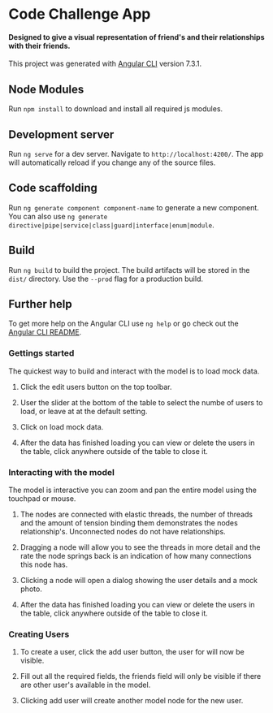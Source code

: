 # Code Challenge App
  <h4>Designed to give a visual representation of friend's and their relationships with their friends.</h4>


This project was generated with [Angular CLI](https://github.com/angular/angular-cli) version 7.3.1.
## Node Modules 
Run `npm install` to download and install all required js modules.

## Development server

Run `ng serve` for a dev server. Navigate to `http://localhost:4200/`. The app will automatically reload if you change any of the source files.

## Code scaffolding

Run `ng generate component component-name` to generate a new component. You can also use `ng generate directive|pipe|service|class|guard|interface|enum|module`.

## Build

Run `ng build` to build the project. The build artifacts will be stored in the `dist/` directory. Use the `--prod` flag for a production build.

## Further help

To get more help on the Angular CLI use `ng help` or go check out the [Angular CLI README](https://github.com/angular/angular-cli/blob/master/README.md).

<article>
  <h3>Gettings started </h3>
  <p>The quickest way to build and interact with the model is to load mock data.</p>
  <ol>
    <li>
      <p>Click the edit users button on the top toolbar.</p>
    </li>
    <li>
      <p>User the slider at the bottom of the table to select the numbe of users to load, or leave at at the default
        setting.</p>
    </li>
    <li>
      <p>Click on load mock data.</p>
    </li>
    <li>
      <p>After the data has finished loading you can view or delete the users in the table, click anywhere outside of
        the
        table to close it.</p>
    </li>
  </ol>
  <h3>Interacting with the model</h3>

  <p>The model is interactive you can zoom and pan the entire model using the touchpad or mouse.</p>
  <ol>
    <li>
      <p>The nodes are connected with elastic threads, the number of threads and the amount of tension binding them
        demonstrates the nodes relationship's. Unconnected nodes do not have relationships.</p>
    </li>
    <li>
      <p>Dragging a node will allow you to see the threads in more detail and the rate the node springs back is an
        indication of how many connections this node has.</p>
    </li>
    <li>
      <p>Clicking a node will open a dialog showing the user details and a mock photo.</p>
    </li>
    <li>
      <p>After the data has finished loading you can view or delete the users in the table, click anywhere outside of
        the
        table to close it.</p>
    </li>
  </ol>
  <h3>Creating Users</h3>
  <ol>
    <li>
      <p>To create a user, click the add user button, the user for will now be visible.</p>
    </li>
    <li>
      <p>Fill out all the required fields, the friends field will only be visible if there are other user's
        available in
        the model.</p>
    </li>
    <li>
      <p>Clicking add user will create another model node for the new user.</p>
    </li>
  </ol>
</article>
